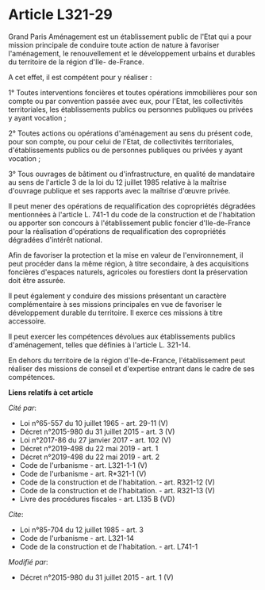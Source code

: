 # Article L321-29

Grand Paris Aménagement est un établissement public de l'Etat qui a pour mission principale de conduire toute action de
nature à favoriser l'aménagement, le renouvellement et le développement urbains et durables du territoire de la région d'Ile-
de-France. 

A cet effet, il est compétent pour y réaliser : 

1° Toutes interventions foncières et toutes opérations immobilières pour son compte ou par convention passée avec eux, pour
l'Etat, les collectivités territoriales, les établissements publics ou personnes publiques ou privées y ayant vocation ; 

2° Toutes actions ou opérations d'aménagement au sens du présent code, pour son compte, ou pour celui de l'Etat, de
collectivités territoriales, d'établissements publics ou de personnes publiques ou privées y ayant vocation ; 

3° Tous ouvrages de bâtiment ou d'infrastructure, en qualité de mandataire au sens de l'article 3 de la loi du 12 juillet
1985 relative à la maîtrise d'ouvrage publique et ses rapports avec la maîtrise d'œuvre privée. 

Il peut mener des opérations de requalification des copropriétés dégradées mentionnées à l'article L. 741-1 du code de la
construction et de l'habitation ou apporter son concours à l'établissement public foncier d'Ile-de-France pour la réalisation
d'opérations de requalification des copropriétés dégradées d'intérêt national. 

Afin de favoriser la protection et la mise en valeur de l'environnement, il peut procéder dans la même région, à titre
secondaire, à des acquisitions foncières d'espaces naturels, agricoles ou forestiers dont la préservation doit être assurée. 

Il peut également y conduire des missions présentant un caractère complémentaire à ses missions principales en vue de
favoriser le développement durable du territoire. Il exerce ces missions à titre accessoire. 

Il peut exercer les compétences dévolues aux établissements publics d'aménagement, telles que définies à l'article L.
321-14. 

En dehors du territoire de la région d'Ile-de-France, l'établissement peut réaliser des missions de conseil et d'expertise
entrant dans le cadre de ses compétences.

**Liens relatifs à cet article**

_Cité par_:

  - Loi n°65-557 du 10 juillet 1965 - art. 29-11 (V)
  - Décret n°2015-980 du 31 juillet 2015 - art. 3 (V)
  - Loi n°2017-86 du 27 janvier 2017 - art. 102 (V)
  - Décret n°2019-498 du 22 mai 2019 - art. 1
  - Décret n°2019-498 du 22 mai 2019 - art. 2
  - Code de l'urbanisme - art. L321-1-1 (V)
  - Code de l'urbanisme - art. R*321-1 (V)
  - Code de la construction et de l'habitation. - art. R321-12 (V)
  - Code de la construction et de l'habitation. - art. R321-13 (V)
  - Livre des procédures fiscales - art. L135 B (VD)

_Cite_:

  - Loi n°85-704 du 12 juillet 1985 - art. 3
  - Code de l'urbanisme - art. L321-14
  - Code de la construction et de l'habitation. - art. L741-1

_Modifié par_:

  - Décret n°2015-980 du 31 juillet 2015 - art. 1 (V)
